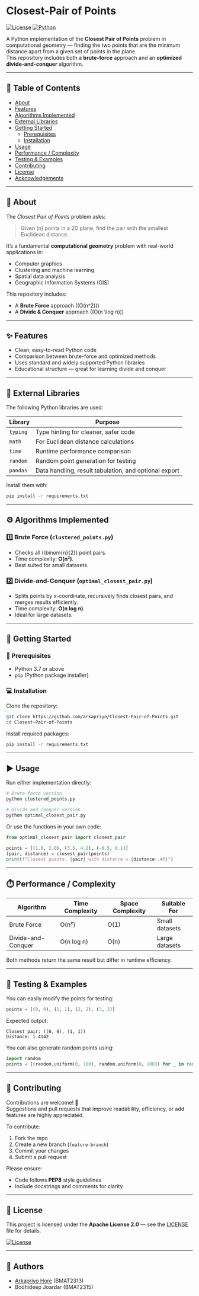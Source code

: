 # Closest-Pair of Points

[![License](https://img.shields.io/badge/License-Apache_2.0-blue.svg)](https://opensource.org/licenses/Apache-2.0)
[![Python](https://img.shields.io/badge/Python-3%2B-brightgreen.svg)](https://www.python.org/downloads/)

A Python implementation of the **Closest Pair of Points** problem in computational geometry — finding the two points that are the minimum distance apart from a given set of points in the plane.  
This repository includes both a **brute-force** approach and an **optimized divide-and-conquer** algorithm.

---

## 📖 Table of Contents

- [About](#about)
- [Features](#features)
- [Algorithms Implemented](#algorithms-implemented)
- [External Libraries](#external-libraries)
- [Getting Started](#getting-started)
  - [Prerequisites](#prerequisites)
  - [Installation](#installation)
- [Usage](#usage)
- [Performance / Complexity](#performance--complexity)
- [Testing & Examples](#testing--examples)
- [Contributing](#contributing)
- [License](#license)
- [Acknowledgements](#acknowledgements)

---

## 🧩 About

The *Closest Pair of Points* problem asks:  
> Given \(n\) points in a 2D plane, find the pair with the smallest Euclidean distance.

It’s a fundamental **computational geometry** problem with real-world applications in:
- Computer graphics  
- Clustering and machine learning  
- Spatial data analysis  
- Geographic Information Systems (GIS)

This repository includes:
- A **Brute Force** approach (\(O(n^2)\))
- A **Divide & Conquer** approach (\(O(n \log n)\))

---

## ✨ Features

- Clean, easy-to-read Python code  
- Comparison between brute-force and optimized methods  
- Uses standard and widely supported Python libraries  
- Educational structure — great for learning divide and conquer  

---

## 🧱 External Libraries

The following Python libraries are used:

| Library | Purpose |
|----------|----------|
| `typing` | Type hinting for cleaner, safer code |
| `math` | For Euclidean distance calculations |
| `time` | Runtime performance comparison |
| `random` | Random point generation for testing |
| `pandas` | Data handling, result tabulation, and optional export |

Install them with:
```bash
pip install -r requirements.txt
```

---

## ⚙️ Algorithms Implemented

### 1️⃣ Brute Force (`clustered_points.py`)
- Checks all \(\binom{n}{2}\) point pairs.  
- Time complexity: **O(n²)**.  
- Best suited for small datasets.

### 2️⃣ Divide-and-Conquer (`optimal_closest_pair.py`)
- Splits points by x-coordinate, recursively finds closest pairs, and merges results efficiently.  
- Time complexity: **O(n log n)**.  
- Ideal for large datasets.

---

## 🚀 Getting Started

### 🔧 Prerequisites
- Python 3.7 or above  
- `pip` (Python package installer)

### 💻 Installation

Clone the repository:
```bash
git clone https://github.com/arkapriyo/Closest-Pair-of-Points.git
cd Closest-Pair-of-Points
```

Install required packages:
```bash
pip install -r requirements.txt
```

---

## ▶️ Usage

Run either implementation directly:

```bash
# Brute-force version
python clustered_points.py

# Divide and conquer version
python optimal_closest_pair.py
```

Or use the functions in your own code:

```python
from optimal_closest_pair import closest_pair

points = [(1.0, 2.0), (3.5, 4.2), (-0.5, 0.1)]
(pair, distance) = closest_pair(points)
print(f"Closest points: {pair} with distance = {distance:.4f}")
```

---

## ⏱️ Performance / Complexity

| Algorithm | Time Complexity | Space Complexity | Suitable For |
|------------|----------------|------------------|---------------|
| Brute Force | O(n²) | O(1) | Small datasets |
| Divide-and-Conquer | O(n log n) | O(n) | Large datasets |

Both methods return the same result but differ in runtime efficiency.

---

## 🧪 Testing & Examples

You can easily modify the points for testing:

```python
points = [(0, 0), (1, 1), (2, 2), (3, 3)]
```

Expected output:
```
Closest pair: ((0, 0), (1, 1))
Distance: 1.4142
```

You can also generate random points using:
```python
import random
points = [(random.uniform(0, 100), random.uniform(0, 100)) for _ in range(100)]
```

---

## 🤝 Contributing

Contributions are welcome! 🎉  
Suggestions and pull requests that improve readability, efficiency, or add features are highly appreciated.

To contribute:
1. Fork the repo  
2. Create a new branch (`feature-branch`)  
3. Commit your changes  
4. Submit a pull request  

Please ensure:
- Code follows **PEP8** style guidelines  
- Include docstrings and comments for clarity  

---

## 📜 License

This project is licensed under the **Apache License 2.0** — see the [LICENSE](LICENSE) file for details.

[![License](https://img.shields.io/badge/License-Apache_2.0-blue.svg)](https://opensource.org/licenses/Apache-2.0)

---

## 🙌 Authors
- [Arkapriyo Hore](https://github.com/arkapriyo) (BMAT2313)
- Bodhideep Joardar (BMAT2315)

